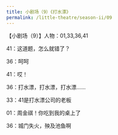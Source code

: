 ```yaml
---
title: 小剧场（9）《打水漂》
permalink: /little-theatre/season-ii/09
---
```

【小剧场（9）】人物：01,33,36,41

41：这道题，怎么就错了？

36：呵呵

41：哎！

36：打水漂，打水漂，打水漂……

33：41是打水漂公司的老板

01：周金祺！你吃到我的桌上了

36：城门失火，殃及池鱼啊
